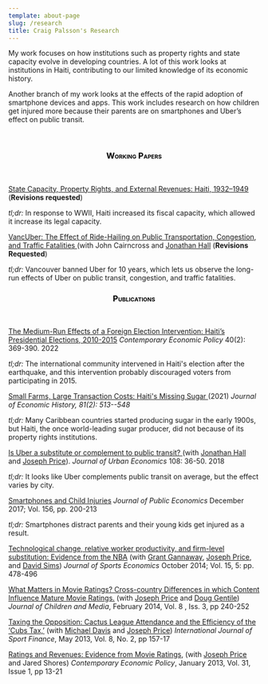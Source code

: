 ```yaml
---
template: about-page
slug: /research
title: Craig Palsson's Research
---
```

My work focuses on how institutions such as property rights and state capacity evolve in developing countries. A lot of this work looks at institutions in Haiti, contributing to our limited knowledge of its economic history.

Another branch of my work looks at the effects of the rapid adoption of smartphone devices and apps. This work includes research on how children get injured more because their parents are on smartphones and Uber’s effect on public transit.

&nbsp;

<center>

<h3 style="color: #000000; font-variant: small-caps;">Working Papers</h3>
&nbsp;
</center>

<a href="https://www.craigpalsson.com/wp-content/uploads/2021/07/WP-Palsson-State-Capacity-and-External-Revenues.pdf">State Capacity, Property Rights, and External Revenues: Haiti, 1932–1949 </a>(<b>Revisions requested</b>)

<em>tl;dr:</em> In response to WWII, Haiti increased its fiscal capacity, which allowed it increase its legal capacity.

<a href="https://www.craigpalsson.com/wp-content/uploads/2021/07/WP-Vancouver_and_Uber.pdf">VancUber: The Effect of Ride-Hailing on Public Transportation, Congestion, and Traffic Fatalities </a> (with John Cairncross and <a href="http://individual.utoronto.ca/jhall/">Jonathan Hall</a> (<b>Revisions Requested</b>) 

<em>tl;dr:</em> Vancouver banned Uber for 10 years, which lets us observe the long-run effects of Uber on public transit, congestion, and traffic fatalities.

<center>
<h3 style="color: #000000; font-variant: small-caps;">Publications</h3>
</center>
&nbsp;

<a href="assets/Palsson 2021 CEP.pdf">The Medium-Run Effects of a Foreign Election Intervention: Haiti’s Presidential Elections, 2010-2015</a> <em>Contemporary Economic Policy</em> 40(2): 369-390. 2022

<em>tl;dr:</em> The international community intervened in Haiti's election after the earthquake, and this intervention probably discouraged voters from participating in 2015.

<a href="https://www.craigpalsson.com/Palsson JEH Web.pdf">Small Farms, Large Transaction Costs: Haiti's Missing Sugar </a> (2021) <em> Journal of Economic History, 81(2): 513--548</em>

<em>tl;dr:</em> Many Caribbean countries started producing sugar in the early 1900s, but Haiti, the once world-leading sugar producer, did not because of its property rights institutions.

<a href="https://www.sciencedirect.com/science/article/abs/pii/S0094119018300731">Is Uber a substitute or complement to public transit? </a> (with <a href="http://individual.utoronto.ca/jhall/">Jonathan Hall</a> and <a href="https://economics.byu.edu/directory/joseph-p-price">Joseph Price</a>). <em>Journal of Urban Economics</em> 108: 36-50. 2018

<em>tl;dr:</em> It looks like Uber complements public transit on average, but the effect varies by city.

<a href="http://www.sciencedirect.com/science/article/pii/S0047272717301810">Smartphones and Child Injuries</a> <em>Journal of Public Economics</em> December 2017; Vol. 156, pp. 200-213

<em>tl;dr:</em> Smartphones distract parents and their young kids get injured as a result.


<a href="http://jse.sagepub.com/content/15/5/478.abstract">Technological change, relative worker productivity, and firm-level substitution: Evidence from the NBA</a> (with <a href="https://sites.google.com/site/grantgannaway/">Grant Gannaway</a>, <a href="https://economics.byu.edu/directory/joseph-p-price">Joseph Price</a>, and <a href="https://economics.byu.edu/directory/david-p-sims">David Sims</a>) <em>Journal of Sports Economics</em> October 2014; Vol. 15, 5: pp. 478-496

<a href="http://www.tandfonline.com/doi/full/10.1080/17482798.2014.880359#.UwOJ1-KmVVZ">What Matters in Movie Ratings? Cross-country Differences in which Content Influence Mature Movie Ratings.</a> (with <a href="https://economics.byu.edu/directory/joseph-p-price">Joseph Price</a> and <a href="https://drdouglas.org/">Doug Gentile</a>) <em>Journal of Children and Media</em>, February 2014, Vol. 8 , Iss. 3, pp 240-252

<a href="http://ideas.repec.org/a/jsf/intjsf/v8y2013i2p157-170.html">Taxing the Opposition: Cactus League Attendance and the Efficiency of the ‘Cubs Tax,’</a> (with <a href="https://people.mst.edu/faculty/davismc/index.html">Michael Davis</a> and <a href="https://economics.byu.edu/directory/joseph-p-price">Joseph Price</a>) <em>International Journal of Sport Finance</em>, May 2013, Vol. 8, No. 2, pp 157-17

<a href="http://onlinelibrary.wiley.com/doi/10.1111/j.1465-7287.2012.00315.x/abstract">Ratings and Revenues: Evidence from Movie Ratings</a>, (with <a href="https://economics.byu.edu/directory/joseph-p-price">Joseph Price</a> and Jared Shores) <em>Contemporary Economic Policy</em>, January 2013, Vol. 31, Issue 1, pp 13-21

&nbsp;
